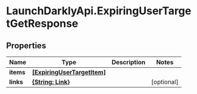 # LaunchDarklyApi.ExpiringUserTargetGetResponse

## Properties

Name | Type | Description | Notes
------------ | ------------- | ------------- | -------------
**items** | [**[ExpiringUserTargetItem]**](ExpiringUserTargetItem.md) |  | 
**links** | [**{String: Link}**](Link.md) |  | [optional] 


